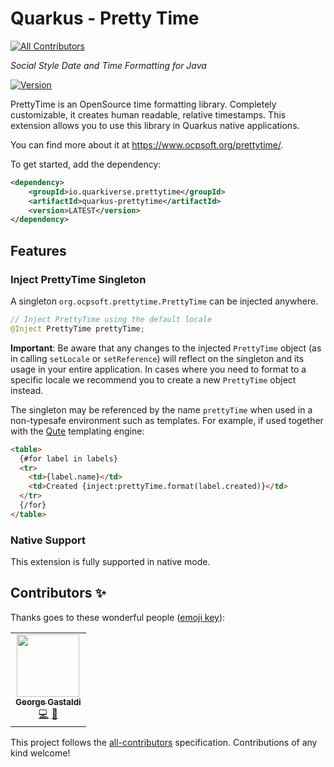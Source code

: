 # Quarkus - Pretty Time
<!-- ALL-CONTRIBUTORS-BADGE:START - Do not remove or modify this section -->
[![All Contributors](https://img.shields.io/badge/all_contributors-1-orange.svg?style=flat-square)](#contributors-)
<!-- ALL-CONTRIBUTORS-BADGE:END -->
_Social Style Date and Time Formatting for Java_

[![Version](https://img.shields.io/maven-central/v/io.quarkiverse.prettytime/quarkus-prettytime?logo=apache-maven&style=for-the-badge)](https://search.maven.org/artifact/io.quarkiverse.prettytime/quarkus-prettytime)

PrettyTime is an OpenSource time formatting library. Completely customizable, it creates human readable, relative timestamps. 
This extension allows you to use this library in Quarkus native applications.

You can find more about it at https://www.ocpsoft.org/prettytime/.

To get started, add the dependency:

```xml
<dependency>
    <groupId>io.quarkiverse.prettytime</groupId>
    <artifactId>quarkus-prettytime</artifactId>
    <version>LATEST</version>
</dependency>
```

## Features

### Inject PrettyTime Singleton

A singleton `org.ocpsoft.prettytime.PrettyTime` can be injected anywhere. 

```java
// Inject PrettyTime using the default locale
@Inject PrettyTime prettyTime;
```

**Important**: Be aware that any changes to the injected `PrettyTime` object (as in calling `setLocale` or `setReference`) will reflect on the singleton and its usage in your entire application. In cases where you need to format to a specific locale we recommend you to create a new `PrettyTime` object instead.

The singleton may be referenced by the name `prettyTime` when used in a non-typesafe environment such as templates. For example, if used together with the [Qute](https://quarkus.io/guides/qute-reference) templating engine:

```html
<table>
  {#for label in labels}
  <tr>
    <td>{label.name}</td>
    <td>Created {inject:prettyTime.format(label.created)}</td>
  </tr>
  {/for}
</table>
```

### Native Support

This extension is fully supported in native mode.

## Contributors ✨

Thanks goes to these wonderful people ([emoji key](https://allcontributors.org/docs/en/emoji-key)):

<!-- ALL-CONTRIBUTORS-LIST:START - Do not remove or modify this section -->
<!-- prettier-ignore-start -->
<!-- markdownlint-disable -->
<table>
  <tr>
    <td align="center"><a href="http://gastaldi.wordpress.com"><img src="https://avatars.githubusercontent.com/u/54133?v=4?s=100" width="100px;" alt=""/><br /><sub><b>George Gastaldi</b></sub></a><br /><a href="https://github.com/quarkiverse/quarkus-prettytime/commits?author=gastaldi" title="Code">💻</a> <a href="#maintenance-gastaldi" title="Maintenance">🚧</a></td>
  </tr>
</table>

<!-- markdownlint-restore -->
<!-- prettier-ignore-end -->

<!-- ALL-CONTRIBUTORS-LIST:END -->

This project follows the [all-contributors](https://github.com/all-contributors/all-contributors) specification. Contributions of any kind welcome!
